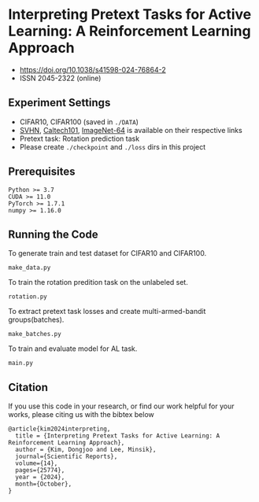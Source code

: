 # Interpreting Pretext Tasks for Active Learning: A Reinforcement Learning Approach
- https://doi.org/10.1038/s41598-024-76864-2
- ISSN 2045-2322 (online)

## Experiment Settings
- CIFAR10, CIFAR100 (saved in `./DATA`)
- [SVHN](http://ufldl.stanford.edu/housenumbers/), [Caltech101](https://data.caltech.edu/records/mzrjq-6wc02), [ImageNet-64](https://www.image-net.org/download.php) is available on their respective links
- Pretext task: Rotation prediction task
- Please create `./checkpoint` and `./loss` dirs in this project

## Prerequisites
```
Python >= 3.7
CUDA >= 11.0
PyTorch >= 1.7.1
numpy >= 1.16.0
```

## Running the Code
To generate train and test dataset for CIFAR10 and CIFAR100.
```
make_data.py
```
To train the rotation predition task on the unlabeled set.
```
rotation.py
```
To extract pretext task losses and create multi-armed-bandit groups(batches).
```
make_batches.py
```
To train and evaluate model for AL task.
```
main.py
```

## Citation
If you use this code in your research, or find our work helpful for your works, please citing us with the bibtex below
```
@article{kim2024interpreting,
  title = {Interpreting Pretext Tasks for Active Learning: A Reinforcement Learning Approach},
  author = {Kim, Dongjoo and Lee, Minsik},
  journal={Scientific Reports},
  volume={14},
  pages={25774},
  year = {2024},
  month={October},
}
```
